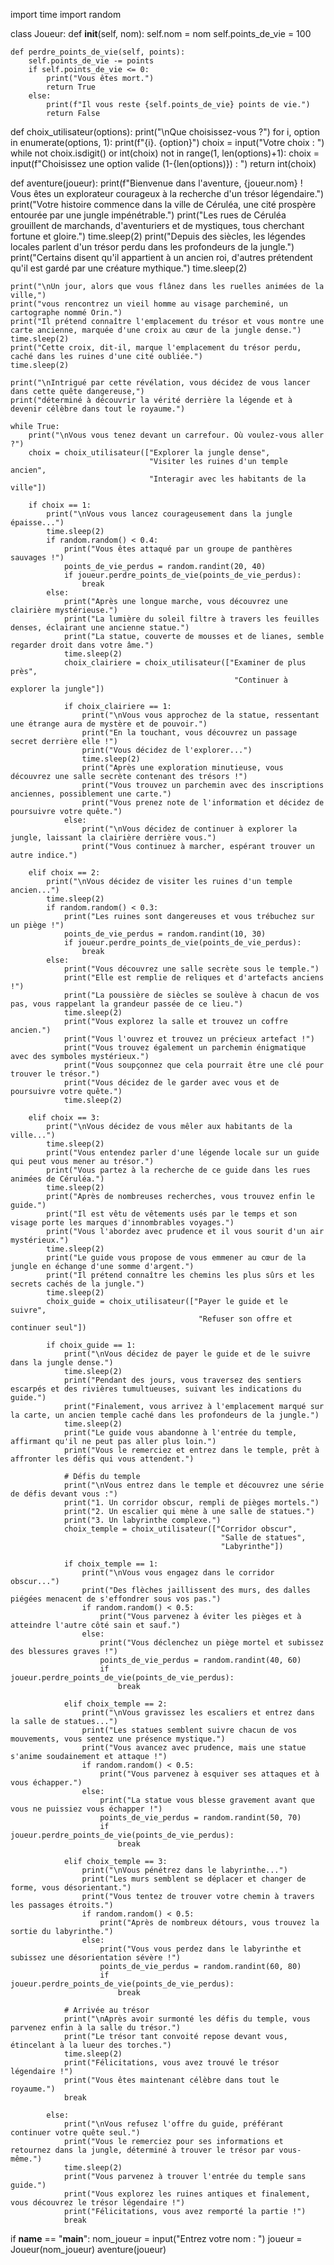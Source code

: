 import time
import random

class Joueur:
    def __init__(self, nom):
        self.nom = nom
        self.points_de_vie = 100

    def perdre_points_de_vie(self, points):
        self.points_de_vie -= points
        if self.points_de_vie <= 0:
            print("Vous êtes mort.")
            return True
        else:
            print(f"Il vous reste {self.points_de_vie} points de vie.")
            return False

def choix_utilisateur(options):
    print("\nQue choisissez-vous ?")
    for i, option in enumerate(options, 1):
        print(f"{i}. {option}")
    choix = input("Votre choix : ")
    while not choix.isdigit() or int(choix) not in range(1, len(options)+1):
        choix = input(f"Choisissez une option valide (1-{len(options)}) : ")
    return int(choix)

def aventure(joueur):
    print(f"Bienvenue dans l'aventure, {joueur.nom} ! Vous êtes un explorateur courageux à la recherche d'un trésor légendaire.")
    print("Votre histoire commence dans la ville de Céruléa, une cité prospère entourée par une jungle impénétrable.")
    print("Les rues de Céruléa grouillent de marchands, d'aventuriers et de mystiques, tous cherchant fortune et gloire.")
    time.sleep(2)
    print("Depuis des siècles, les légendes locales parlent d'un trésor perdu dans les profondeurs de la jungle.")
    print("Certains disent qu'il appartient à un ancien roi, d'autres prétendent qu'il est gardé par une créature mythique.")
    time.sleep(2)

    print("\nUn jour, alors que vous flânez dans les ruelles animées de la ville,")
    print("vous rencontrez un vieil homme au visage parcheminé, un cartographe nommé Orin.")
    print("Il prétend connaître l'emplacement du trésor et vous montre une carte ancienne, marquée d'une croix au cœur de la jungle dense.")
    time.sleep(2)
    print("Cette croix, dit-il, marque l'emplacement du trésor perdu, caché dans les ruines d'une cité oubliée.")
    time.sleep(2)

    print("\nIntrigué par cette révélation, vous décidez de vous lancer dans cette quête dangereuse,")
    print("déterminé à découvrir la vérité derrière la légende et à devenir célèbre dans tout le royaume.")

    while True:
        print("\nVous vous tenez devant un carrefour. Où voulez-vous aller ?")
        choix = choix_utilisateur(["Explorer la jungle dense",
                                   "Visiter les ruines d'un temple ancien",
                                   "Interagir avec les habitants de la ville"])

        if choix == 1:
            print("\nVous vous lancez courageusement dans la jungle épaisse...")
            time.sleep(2)
            if random.random() < 0.4:
                print("Vous êtes attaqué par un groupe de panthères sauvages !")
                points_de_vie_perdus = random.randint(20, 40)
                if joueur.perdre_points_de_vie(points_de_vie_perdus):
                    break
            else:
                print("Après une longue marche, vous découvrez une clairière mystérieuse.")
                print("La lumière du soleil filtre à travers les feuilles denses, éclairant une ancienne statue.")
                print("La statue, couverte de mousses et de lianes, semble regarder droit dans votre âme.")
                time.sleep(2)
                choix_clairiere = choix_utilisateur(["Examiner de plus près",
                                                      "Continuer à explorer la jungle"])

                if choix_clairiere == 1:
                    print("\nVous vous approchez de la statue, ressentant une étrange aura de mystère et de pouvoir.")
                    print("En la touchant, vous découvrez un passage secret derrière elle !")
                    print("Vous décidez de l'explorer...")
                    time.sleep(2)
                    print("Après une exploration minutieuse, vous découvrez une salle secrète contenant des trésors !")
                    print("Vous trouvez un parchemin avec des inscriptions anciennes, possiblement une carte.")
                    print("Vous prenez note de l'information et décidez de poursuivre votre quête.")
                else:
                    print("\nVous décidez de continuer à explorer la jungle, laissant la clairière derrière vous.")
                    print("Vous continuez à marcher, espérant trouver un autre indice.")

        elif choix == 2:
            print("\nVous décidez de visiter les ruines d'un temple ancien...")
            time.sleep(2)
            if random.random() < 0.3:
                print("Les ruines sont dangereuses et vous trébuchez sur un piège !")
                points_de_vie_perdus = random.randint(10, 30)
                if joueur.perdre_points_de_vie(points_de_vie_perdus):
                    break
            else:
                print("Vous découvrez une salle secrète sous le temple.")
                print("Elle est remplie de reliques et d'artefacts anciens !")
                print("La poussière de siècles se soulève à chacun de vos pas, vous rappelant la grandeur passée de ce lieu.")
                time.sleep(2)
                print("Vous explorez la salle et trouvez un coffre ancien.")
                print("Vous l'ouvrez et trouvez un précieux artefact !")
                print("Vous trouvez également un parchemin énigmatique avec des symboles mystérieux.")
                print("Vous soupçonnez que cela pourrait être une clé pour trouver le trésor.")
                print("Vous décidez de le garder avec vous et de poursuivre votre quête.")
                time.sleep(2)

        elif choix == 3:
            print("\nVous décidez de vous mêler aux habitants de la ville...")
            time.sleep(2)
            print("Vous entendez parler d'une légende locale sur un guide qui peut vous mener au trésor.")
            print("Vous partez à la recherche de ce guide dans les rues animées de Céruléa.")
            time.sleep(2)
            print("Après de nombreuses recherches, vous trouvez enfin le guide.")
            print("Il est vêtu de vêtements usés par le temps et son visage porte les marques d'innombrables voyages.")
            print("Vous l'abordez avec prudence et il vous sourit d'un air mystérieux.")
            time.sleep(2)
            print("Le guide vous propose de vous emmener au cœur de la jungle en échange d'une somme d'argent.")
            print("Il prétend connaître les chemins les plus sûrs et les secrets cachés de la jungle.")
            time.sleep(2)
            choix_guide = choix_utilisateur(["Payer le guide et le suivre",
                                              "Refuser son offre et continuer seul"])

            if choix_guide == 1:
                print("\nVous décidez de payer le guide et de le suivre dans la jungle dense.")
                time.sleep(2)
                print("Pendant des jours, vous traversez des sentiers escarpés et des rivières tumultueuses, suivant les indications du guide.")
                print("Finalement, vous arrivez à l'emplacement marqué sur la carte, un ancien temple caché dans les profondeurs de la jungle.")
                time.sleep(2)
                print("Le guide vous abandonne à l'entrée du temple, affirmant qu'il ne peut pas aller plus loin.")
                print("Vous le remerciez et entrez dans le temple, prêt à affronter les défis qui vous attendent.")

                # Défis du temple
                print("\nVous entrez dans le temple et découvrez une série de défis devant vous :")
                print("1. Un corridor obscur, rempli de pièges mortels.")
                print("2. Un escalier qui mène à une salle de statues.")
                print("3. Un labyrinthe complexe.")
                choix_temple = choix_utilisateur(["Corridor obscur",
                                                   "Salle de statues",
                                                   "Labyrinthe"])

                if choix_temple == 1:
                    print("\nVous vous engagez dans le corridor obscur...")
                    print("Des flèches jaillissent des murs, des dalles piégées menacent de s'effondrer sous vos pas.")
                    if random.random() < 0.5:
                        print("Vous parvenez à éviter les pièges et à atteindre l'autre côté sain et sauf.")
                    else:
                        print("Vous déclenchez un piège mortel et subissez des blessures graves !")
                        points_de_vie_perdus = random.randint(40, 60)
                        if joueur.perdre_points_de_vie(points_de_vie_perdus):
                            break

                elif choix_temple == 2:
                    print("\nVous gravissez les escaliers et entrez dans la salle de statues...")
                    print("Les statues semblent suivre chacun de vos mouvements, vous sentez une présence mystique.")
                    print("Vous avancez avec prudence, mais une statue s'anime soudainement et attaque !")
                    if random.random() < 0.5:
                        print("Vous parvenez à esquiver ses attaques et à vous échapper.")
                    else:
                        print("La statue vous blesse gravement avant que vous ne puissiez vous échapper !")
                        points_de_vie_perdus = random.randint(50, 70)
                        if joueur.perdre_points_de_vie(points_de_vie_perdus):
                            break

                elif choix_temple == 3:
                    print("\nVous pénétrez dans le labyrinthe...")
                    print("Les murs semblent se déplacer et changer de forme, vous désorientant.")
                    print("Vous tentez de trouver votre chemin à travers les passages étroits.")
                    if random.random() < 0.5:
                        print("Après de nombreux détours, vous trouvez la sortie du labyrinthe.")
                    else:
                        print("Vous vous perdez dans le labyrinthe et subissez une désorientation sévère !")
                        points_de_vie_perdus = random.randint(60, 80)
                        if joueur.perdre_points_de_vie(points_de_vie_perdus):
                            break

                # Arrivée au trésor
                print("\nAprès avoir surmonté les défis du temple, vous parvenez enfin à la salle du trésor.")
                print("Le trésor tant convoité repose devant vous, étincelant à la lueur des torches.")
                time.sleep(2)
                print("Félicitations, vous avez trouvé le trésor légendaire !")
                print("Vous êtes maintenant célèbre dans tout le royaume.")
                break

            else:
                print("\nVous refusez l'offre du guide, préférant continuer votre quête seul.")
                print("Vous le remerciez pour ses informations et retournez dans la jungle, déterminé à trouver le trésor par vous-même.")
                time.sleep(2)
                print("Vous parvenez à trouver l'entrée du temple sans guide.")
                print("Vous explorez les ruines antiques et finalement, vous découvrez le trésor légendaire !")
                print("Félicitations, vous avez remporté la partie !")
                break

if __name__ == "__main__":
    nom_joueur = input("Entrez votre nom : ")
    joueur = Joueur(nom_joueur)
    aventure(joueur)
